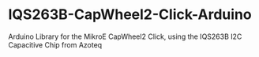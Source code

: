 # IQS263B-CapWheel2-Click-Arduino
Arduino Library for the MikroE CapWheel2 Click, using the IQS263B I2C Capacitive Chip from Azoteq
